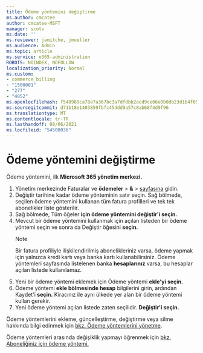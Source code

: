```yaml
---
title: Ödeme yöntemini değiştirme
ms.author: cmcatee
author: cmcatee-MSFT
manager: scotv
ms.date: ''
ms.reviewer: jamitche, jmueller
ms.audience: Admin
ms.topic: article
ms.service: o365-administration
ROBOTS: NOINDEX, NOFOLLOW
localization_priority: Normal
ms.custom:
- commerce_billing
- "1500001"
- "277"
- "4852"
ms.openlocfilehash: f540989ca78e7a367bc3a7dfdbb2acd9ce06e0b0db23d1b4f05835ae0061c113
ms.sourcegitcommit: d71b18e1403859fbfc45ddd9a57c8ab68f4d9f96
ms.translationtype: MT
ms.contentlocale: tr-TR
ms.lasthandoff: 08/06/2021
ms.locfileid: "54500036"
---
```

# <a name="change-payment-method"></a>Ödeme yöntemini değiştirme

Ödeme yöntemini, ilk **Microsoft 365 yönetim merkezi.**
  
1. Yönetim merkezinde Faturalar ve **ödemeler**  >  **&**  >  [sayfasına](https://go.microsoft.com/fwlink/p/?linkid=2018806) gidin.
2. Değiştir tarihine kadar ödeme yönteminin satır seçin. Sağ bölmede, seçilen ödeme yöntemini kullanan tüm fatura profilleri ve tek tek abonelikler liste gösterilir.
3. Sağ bölmede, Tüm öğeler **için ödeme yöntemini değiştir'i seçin.**
4. Mevcut bir ödeme yöntemini kullanmak için açılan listeden bir ödeme yöntemi seçin ve sonra da Değiştir öğesini **seçin.**
    > [!NOTE]
    > Bir fatura profiliyle ilişkilendirilmiş abonelikleriniz varsa, ödeme yapmak için yalnızca kredi kartı veya banka kartı kullanabilirsiniz. Ödeme yöntemleri sayfasında listelenen banka **hesaplarınız** varsa, bu hesaplar açılan listede kullanılamaz.
5. Yeni bir ödeme yöntemi eklemek için Ödeme yöntemi **ekle'yi seçin.**
6. Ödeme yöntemi **ekle bölmesinde hesap** bilgilerini girin, ardından Kaydet'i **seçin.** Kiracınız ile aynı ülkede yer alan bir ödeme yöntemi kullan gerekir.
7. Yeni ödeme yöntemi açılan listede zaten seçilidir. **Değiştir'i seçin.**

Ödeme yöntemlerini ekleme, güncelleştirme, değiştirme veya silme hakkında bilgi edinmek için [bkz. Ödeme yöntemlerini yönetme](/microsoft-365/commerce/billing-and-payments/manage-payment-methods).

Ödeme yöntemleri arasında değişiklik yapmayı öğrenmek için [bkz. Aboneliğiniz için ödeme yöntemi.](/microsoft-365/commerce/billing-and-payments/pay-for-your-subscription)